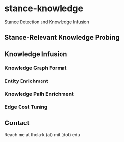 # stance-knowledge
Stance Detection and Knowledge Infusion

## Stance-Relevant Knowledge Probing

## Knowledge Infusion

### Knowledge Graph Format

### Entity Enrichment

### Knowledge Path Enrichment

### Edge Cost Tuning

## Contact

Reach me at thclark (at) mit (dot) edu